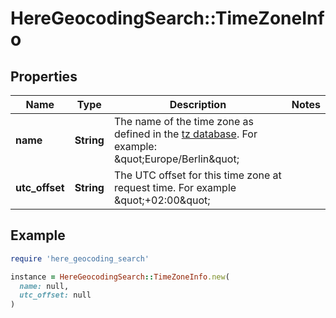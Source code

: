 # HereGeocodingSearch::TimeZoneInfo

## Properties

| Name | Type | Description | Notes |
| ---- | ---- | ----------- | ----- |
| **name** | **String** | The name of the time zone as defined in the [tz database](https://en.wikipedia.org/wiki/Tz_database). For example: \&quot;Europe/Berlin\&quot; |  |
| **utc_offset** | **String** | The UTC offset for this time zone at request time. For example \&quot;+02:00\&quot; |  |

## Example

```ruby
require 'here_geocoding_search'

instance = HereGeocodingSearch::TimeZoneInfo.new(
  name: null,
  utc_offset: null
)
```

